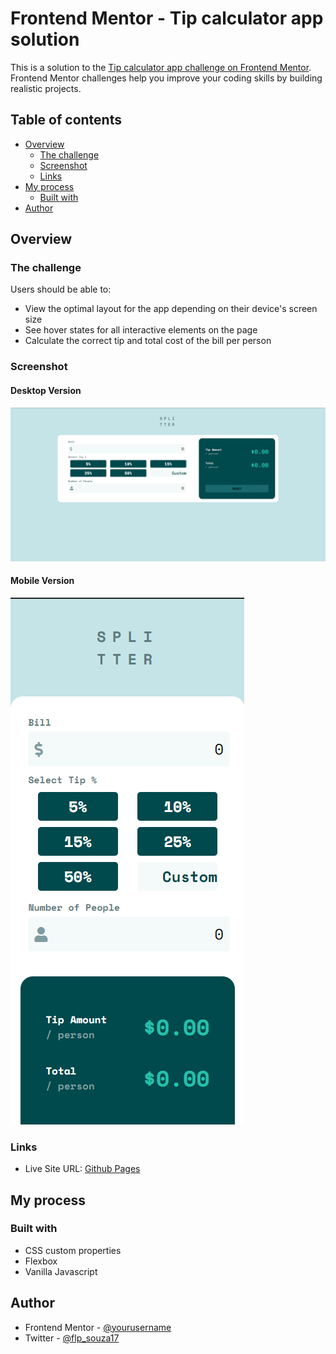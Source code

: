 # Frontend Mentor - Tip calculator app solution

This is a solution to the [Tip calculator app challenge on Frontend Mentor](https://www.frontendmentor.io/challenges/tip-calculator-app-ugJNGbJUX). Frontend Mentor challenges help you improve your coding skills by building realistic projects.

## Table of contents

- [Overview](#overview)
  - [The challenge](#the-challenge)
  - [Screenshot](#screenshot)
  - [Links](#links)
- [My process](#my-process)
  - [Built with](#built-with)
- [Author](#author)

## Overview

### The challenge

Users should be able to:

- View the optimal layout for the app depending on their device's screen size
- See hover states for all interactive elements on the page
- Calculate the correct tip and total cost of the bill per person

### Screenshot

#### Desktop Version

![App Preview](design/app-preview.png)

#### Mobile Version

![App Mobile Preview](design/app-mobile-preview.png)

### Links

- Live Site URL: [Github Pages](https://felipe-souza17.github.io/tip-caculator-app/)

## My process

### Built with

- CSS custom properties
- Flexbox
- Vanilla Javascript

## Author

- Frontend Mentor - [@yourusername](https://www.frontendmentor.io/profile/felipe-souza17)
- Twitter - [@flp_souza17](https://www.twitter.com/flp_souza17)
